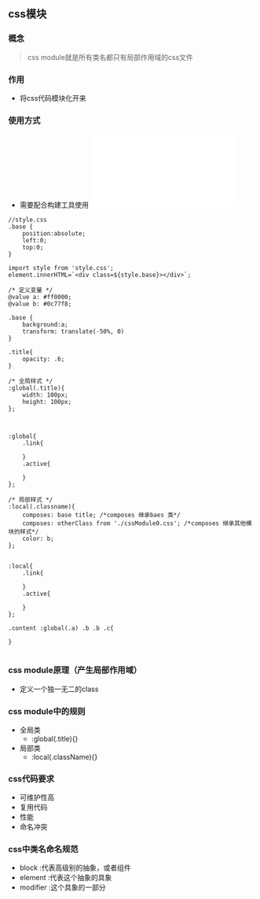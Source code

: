 ## css模块

### 概念
>css module就是所有类名都只有局部作用域的css文件

### 作用
- 将css代码模块化开来

### 使用方式
- 需要配合构建工具使用
![css module开启使用](../../images/cssmodule.css)
```
//style.css
.base {
    position:absolute;
    left:0;
    top:0;
}

import style from 'style.css';
element.innerHTML=`<div class=${style.base}></div>`;

/* 定义变量 */
@value a: #ff0000;
@value b: #0c77f8;

.base {
    background:a;
    transform: translate(-50%, 0)
}

.title{
    opacity: .6;
}

/* 全局样式 */
:global(.title){
    width: 100px;
    height: 100px;
};



:global{
    .link{

    }
    .active{

    }
};

/* 局部样式 */
:local(.classname){
    composes: base title; /*composes 继承baes 类*/
    composes: otherClass from './cssModule0.css'; /*composes 继承其他模块的样式*/
    color: b;
};


:local{
    .link{

    }
    .active{
        
    }
};

.content :global(.a) .b .b .c{

}


```


### css module原理（产生局部作用域）
- 定义一个独一无二的class


### css module中的规则
- 全局类
    + :global(.title){}
- 局部类
    + :local(.className){}


### css代码要求
- 可维护性高
- 复用代码
- 性能
- 命名冲突

### css中类名命名规范
- block :代表高级别的抽象，或者组件
- element :代表这个抽象的具象
- modifier :这个具象的一部分 
